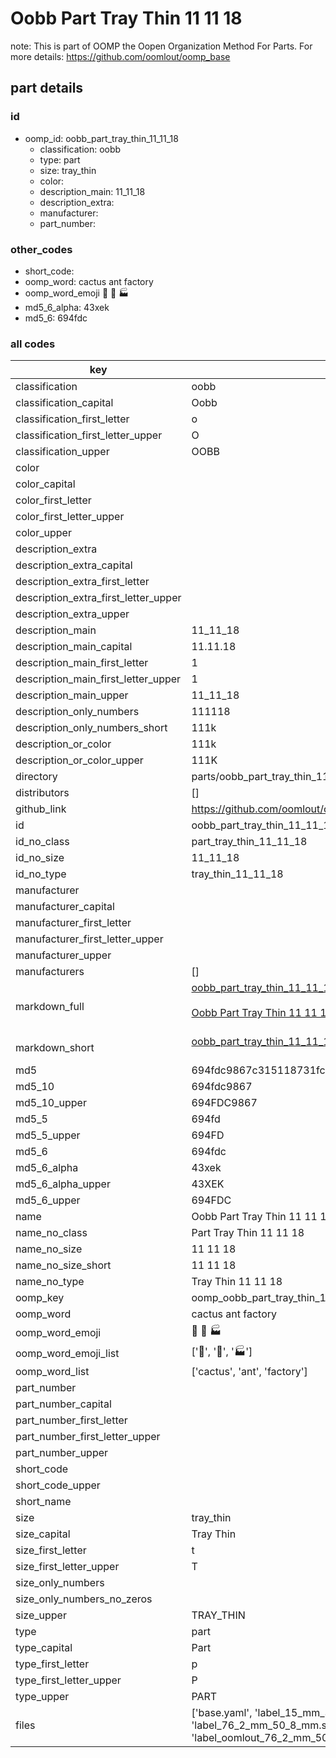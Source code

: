 # Oobb Part Tray Thin 11 11 18  

note: This is part of OOMP the Oopen Organization Method For Parts. For more details: https://github.com/oomlout/oomp_base

##  part details





### id
* oomp_id: oobb_part_tray_thin_11_11_18
  * classification: oobb
  * type: part
  * size: tray_thin
  * color: 
  * description_main: 11_11_18
  * description_extra: 
  * manufacturer: 
  * part_number: 

### other_codes
* short_code: 
* oomp_word: cactus ant factory
* oomp_word_emoji :cactus: :ant: :factory:
* md5_6_alpha: 43xek
* md5_6: 694fdc

### all codes 
| key | value |  
| --- | --- |  
| classification | oobb |  
| classification_capital | Oobb |  
| classification_first_letter | o |  
| classification_first_letter_upper | O |  
| classification_upper | OOBB |  
| color |  |  
| color_capital |  |  
| color_first_letter |  |  
| color_first_letter_upper |  |  
| color_upper |  |  
| description_extra |  |  
| description_extra_capital |  |  
| description_extra_first_letter |  |  
| description_extra_first_letter_upper |  |  
| description_extra_upper |  |  
| description_main | 11_11_18 |  
| description_main_capital | 11.11.18 |  
| description_main_first_letter | 1 |  
| description_main_first_letter_upper | 1 |  
| description_main_upper | 11_11_18 |  
| description_only_numbers | 111118 |  
| description_only_numbers_short | 111k |  
| description_or_color | 111k |  
| description_or_color_upper | 111K |  
| directory | parts/oobb_part_tray_thin_11_11_18 |  
| distributors | [] |  
| github_link | https://github.com/oomlout/oomlout_oomp_part_src/tree/main/parts/oobb_part_tray_thin_11_11_18/working |  
| id | oobb_part_tray_thin_11_11_18 |  
| id_no_class | part_tray_thin_11_11_18 |  
| id_no_size | 11_11_18 |  
| id_no_type | tray_thin_11_11_18 |  
| manufacturer |  |  
| manufacturer_capital |  |  
| manufacturer_first_letter |  |  
| manufacturer_first_letter_upper |  |  
| manufacturer_upper |  |  
| manufacturers | [] |  
| markdown_full | [oobb_part_tray_thin_11_11_18](https://github.com/oomlout/oomlout_oomp_part_src/tree/main/parts/oobb_part_tray_thin_11_11_18/working)<br>[](https://github.com/oomlout/oomlout_oomp_part_src/tree/main/parts/oobb_part_tray_thin_11_11_18/working)<br>[Oobb Part Tray Thin 11 11 18](https://github.com/oomlout/oomlout_oomp_part_src/tree/main/parts/oobb_part_tray_thin_11_11_18/working)<br><br> |  
| markdown_short | [oobb_part_tray_thin_11_11_18](https://github.com/oomlout/oomlout_oomp_part_src/tree/main/parts/oobb_part_tray_thin_11_11_18/working)<br><br> |  
| md5 | 694fdc9867c315118731fc3be9475fbc |  
| md5_10 | 694fdc9867 |  
| md5_10_upper | 694FDC9867 |  
| md5_5 | 694fd |  
| md5_5_upper | 694FD |  
| md5_6 | 694fdc |  
| md5_6_alpha | 43xek |  
| md5_6_alpha_upper | 43XEK |  
| md5_6_upper | 694FDC |  
| name | Oobb Part Tray Thin 11 11 18 |  
| name_no_class | Part Tray Thin 11 11 18 |  
| name_no_size | 11 11 18 |  
| name_no_size_short | 11 11 18 |  
| name_no_type | Tray Thin 11 11 18 |  
| oomp_key | oomp_oobb_part_tray_thin_11_11_18 |  
| oomp_word | cactus ant factory |  
| oomp_word_emoji | :cactus: :ant: :factory: |  
| oomp_word_emoji_list | [':cactus:', ':ant:', ':factory:'] |  
| oomp_word_list | ['cactus', 'ant', 'factory'] |  
| part_number |  |  
| part_number_capital |  |  
| part_number_first_letter |  |  
| part_number_first_letter_upper |  |  
| part_number_upper |  |  
| short_code |  |  
| short_code_upper |  |  
| short_name |  |  
| size | tray_thin |  
| size_capital | Tray Thin |  
| size_first_letter | t |  
| size_first_letter_upper | T |  
| size_only_numbers |  |  
| size_only_numbers_no_zeros |  |  
| size_upper | TRAY_THIN |  
| type | part |  
| type_capital | Part |  
| type_first_letter | p |  
| type_first_letter_upper | P |  
| type_upper | PART |  
| files | ['base.yaml', 'label_15_mm_30_mm.pdf', 'label_15_mm_30_mm.svg', 'label_76_2_mm_50_8_mm.pdf', 'label_76_2_mm_50_8_mm.svg', 'label_oomlout_76_2_mm_50_8_mm.pdf', 'label_oomlout_76_2_mm_50_8_mm.svg', 'readme.md', 'working.json', 'working.yaml'] |  
